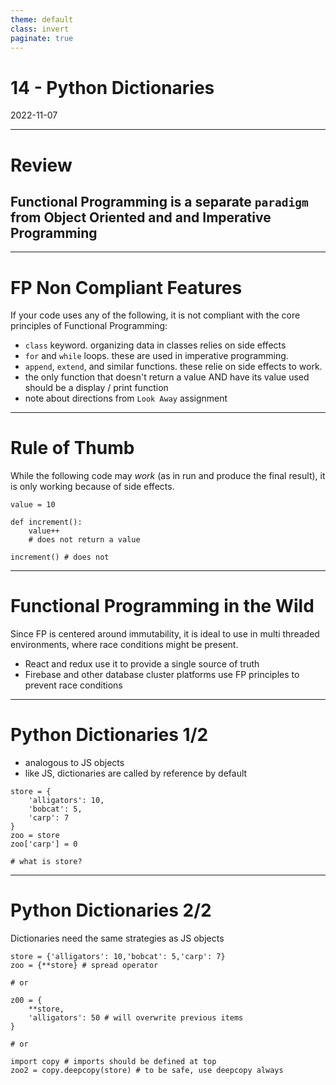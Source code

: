 ```yaml
---
theme: default
class: invert
paginate: true
---
```


# 14 - Python Dictionaries
2022-11-07

---

# Review

## Functional Programming is a separate `paradigm` from Object Oriented and and Imperative Programming

---

# FP Non Compliant Features

If your code uses any of the following, it is not compliant with the core principles of Functional Programming:

- `class` keyword. organizing data in classes relies on side effects
- `for` and `while` loops. these are used in imperative programming.
- `append`, `extend`, and similar functions. these relie on side effects to work.
- the only function that doesn't return a value AND have its value used should be a display / print function
- note about directions from `Look Away` assignment

---

# Rule of Thumb

While the following code may *work* (as in run and produce the final result), it is only working because of side effects.

```
value = 10

def increment():
	value++
	# does not return a value
	
increment() # does not 
```

---

# Functional Programming in the Wild

Since FP is centered around immutability, it is ideal to use in multi threaded environments, where race conditions might be present.

- React and redux use it to provide a single source of truth
- Firebase and other database cluster platforms use FP principles to prevent race conditions

---

# Python Dictionaries 1/2

- analogous to JS objects
- like JS, dictionaries are called by reference by default

```
store = {
	'alligators': 10,
	'bobcat': 5,
	'carp': 7
}
zoo = store
zoo['carp'] = 0

# what is store?
```

---

# Python Dictionaries 2/2

Dictionaries need the same strategies as JS objects

```
store = {'alligators': 10,'bobcat': 5,'carp': 7}
zoo = {**store} # spread operator

# or

z00 = {
	**store,
	'alligators': 50 # will overwrite previous items
}

# or

import copy # imports should be defined at top
zoo2 = copy.deepcopy(store) # to be safe, use deepcopy always
```

